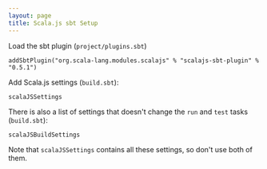 ```yaml
---
layout: page
title: Scala.js sbt Setup
---
```


Load the sbt plugin (`project/plugins.sbt`)

    addSbtPlugin("org.scala-lang.modules.scalajs" % "scalajs-sbt-plugin" % "0.5.1")

Add Scala.js settings (`build.sbt`):

    scalaJSSettings

There is also a list of settings that doesn't change the `run` and `test` tasks (`build.sbt`):

    scalaJSBuildSettings

Note that `scalaJSSettings` contains all these settings, so don't use both of them.
